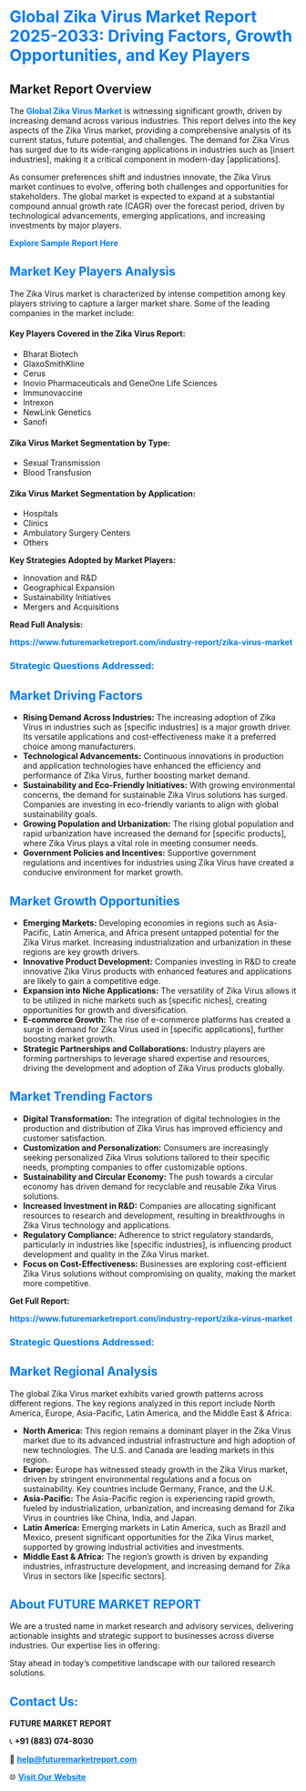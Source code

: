 <h1 style="color: #007BFF;">Global Zika Virus Market Report 2025-2033: Driving Factors, Growth Opportunities, and Key Players</h1>

<section id="overview">
<h2>Market Report Overview</h2>
<p>The <a href="https://www.futuremarketreport.com/industry-report/zika-virus-market" style="color: #007BFF; text-decoration: none;"><strong>Global Zika Virus Market</strong></a> is witnessing significant growth, driven by increasing demand across various industries. This report delves into the key aspects of the Zika Virus market, providing a comprehensive analysis of its current status, future potential, and challenges. The demand for Zika Virus has surged due to its wide-ranging applications in industries such as [insert industries], making it a critical component in modern-day [applications].</p>
<p>As consumer preferences shift and industries innovate, the Zika Virus market continues to evolve, offering both challenges and opportunities for stakeholders. The global market is expected to expand at a substantial compound annual growth rate (CAGR) over the forecast period, driven by technological advancements, emerging applications, and increasing investments by major players.</p>
</section>

<section id="overview">
<p><a href="https://www.futuremarketreport.com/request-sample/reportId=80497" style="color: #007BFF; text-decoration: none;"><strong>Explore Sample Report Here</strong></a></p>
</section>

<section id="key-players">
<h2 style="color: #007BFF;">Market Key Players Analysis</h2>
<p>The Zika Virus market is characterized by intense competition among key players striving to capture a larger market share. Some of the leading companies in the market include:</p>
<h4>Key Players Covered in the Zika Virus Report:</h4>
<ul><li>Bharat Biotech</li><li>GlaxoSmithKline</li><li>Cerus</li><li>Inovio Pharmaceuticals and GeneOne Life Sciences</li><li>Immunovaccine</li><li>Intrexon</li><li>NewLink Genetics</li><li>Sanofi</li></ul>
<h4>Zika Virus Market Segmentation by Type:</h4>
<ul><li>Sexual Transmission</li><li>Blood Transfusion</li></ul>

<h4>Zika Virus Market Segmentation by Application:</h4>
<ul><li>Hospitals</li><li>Clinics</li><li>Ambulatory Surgery Centers</li><li>Others</li></ul>
<p><strong>Key Strategies Adopted by Market Players:</strong></p>
<ul>
<li>Innovation and R&D</li>
<li>Geographical Expansion</li>
<li>Sustainability Initiatives</li>
<li>Mergers and Acquisitions</li>
</ul>
</section>

<section>
<p><strong>Read Full Analysis: </strong></p><a href="https://www.futuremarketreport.com/industry-report/zika-virus-market" style="color: #007BFF; text-decoration: none;"><strong>https://www.futuremarketreport.com/industry-report/zika-virus-market</strong></a>
<h3 style="color: #007BFF;">Strategic Questions Addressed:</h3>
</section>

<section id="driving-factors">
<h2 style="color: #007BFF;">Market Driving Factors</h2>
<ul>
<li><strong>Rising Demand Across Industries:</strong> The increasing adoption of Zika Virus in industries such as [specific industries] is a major growth driver. Its versatile applications and cost-effectiveness make it a preferred choice among manufacturers.</li>
<li><strong>Technological Advancements:</strong> Continuous innovations in production and application technologies have enhanced the efficiency and performance of Zika Virus, further boosting market demand.</li>
<li><strong>Sustainability and Eco-Friendly Initiatives:</strong> With growing environmental concerns, the demand for sustainable Zika Virus solutions has surged. Companies are investing in eco-friendly variants to align with global sustainability goals.</li>
<li><strong>Growing Population and Urbanization:</strong> The rising global population and rapid urbanization have increased the demand for [specific products], where Zika Virus plays a vital role in meeting consumer needs.</li>
<li><strong>Government Policies and Incentives:</strong> Supportive government regulations and incentives for industries using Zika Virus have created a conducive environment for market growth.</li>
</ul>
</section>

<section id="growth-opportunities">
<h2 style="color: #007BFF;">Market Growth Opportunities</h2>
<ul>
<li><strong>Emerging Markets:</strong> Developing economies in regions such as Asia-Pacific, Latin America, and Africa present untapped potential for the Zika Virus market. Increasing industrialization and urbanization in these regions are key growth drivers.</li>
<li><strong>Innovative Product Development:</strong> Companies investing in R&D to create innovative Zika Virus products with enhanced features and applications are likely to gain a competitive edge.</li>
<li><strong>Expansion into Niche Applications:</strong> The versatility of Zika Virus allows it to be utilized in niche markets such as [specific niches], creating opportunities for growth and diversification.</li>
<li><strong>E-commerce Growth:</strong> The rise of e-commerce platforms has created a surge in demand for Zika Virus used in [specific applications], further boosting market growth.</li>
<li><strong>Strategic Partnerships and Collaborations:</strong> Industry players are forming partnerships to leverage shared expertise and resources, driving the development and adoption of Zika Virus products globally.</li>
</ul>
</section>

<section id="trending-factors">
<h2 style="color: #007BFF;">Market Trending Factors</h2>
<ul>
<li><strong>Digital Transformation:</strong> The integration of digital technologies in the production and distribution of Zika Virus has improved efficiency and customer satisfaction.</li>
<li><strong>Customization and Personalization:</strong> Consumers are increasingly seeking personalized Zika Virus solutions tailored to their specific needs, prompting companies to offer customizable options.</li>
<li><strong>Sustainability and Circular Economy:</strong> The push towards a circular economy has driven demand for recyclable and reusable Zika Virus solutions.</li>
<li><strong>Increased Investment in R&D:</strong> Companies are allocating significant resources to research and development, resulting in breakthroughs in Zika Virus technology and applications.</li>
<li><strong>Regulatory Compliance:</strong> Adherence to strict regulatory standards, particularly in industries like [specific industries], is influencing product development and quality in the Zika Virus market.</li>
<li><strong>Focus on Cost-Effectiveness:</strong> Businesses are exploring cost-efficient Zika Virus solutions without compromising on quality, making the market more competitive.</li>
</ul>
</section>

<section>
<p><strong>Get Full Report: </strong></p><a href="https://www.futuremarketreport.com/industry-report/zika-virus-market" style="color: #007BFF; text-decoration: none;"><strong>https://www.futuremarketreport.com/industry-report/zika-virus-market</strong></a>
<h3 style="color: #007BFF;">Strategic Questions Addressed:</h3>
</section>


<section id="regional-analysis">
<h2 style="color: #007BFF;">Market Regional Analysis</h2>
<p>The global Zika Virus market exhibits varied growth patterns across different regions. The key regions analyzed in this report include North America, Europe, Asia-Pacific, Latin America, and the Middle East & Africa:</p>
<ul>
<li><strong>North America:</strong> This region remains a dominant player in the Zika Virus market due to its advanced industrial infrastructure and high adoption of new technologies. The U.S. and Canada are leading markets in this region.</li>
<li><strong>Europe:</strong> Europe has witnessed steady growth in the Zika Virus market, driven by stringent environmental regulations and a focus on sustainability. Key countries include Germany, France, and the U.K.</li>
<li><strong>Asia-Pacific:</strong> The Asia-Pacific region is experiencing rapid growth, fueled by industrialization, urbanization, and increasing demand for Zika Virus in countries like China, India, and Japan.</li>
<li><strong>Latin America:</strong> Emerging markets in Latin America, such as Brazil and Mexico, present significant opportunities for the Zika Virus market, supported by growing industrial activities and investments.</li>
<li><strong>Middle East & Africa:</strong> The region’s growth is driven by expanding industries, infrastructure development, and increasing demand for Zika Virus in sectors like [specific sectors].</li>
</ul>
</section>

<footer>
<h2 style="color: #007BFF;">About FUTURE MARKET REPORT</h2>
<p>We are a trusted name in market research and advisory services, delivering actionable insights and strategic support to businesses across diverse industries. Our expertise lies in offering:</p>

<p>Stay ahead in today’s competitive landscape with our tailored research solutions.</p>

<h2 style="color: #007BFF;">Contact Us:</h2>
<p><strong>FUTURE MARKET REPORT</strong></p>
<p>📞 <strong>+91 (883) 074-8030</strong></p>
<p>📧 <strong><a href="mailto:help@futuremarketreport.com" style="color: #007BFF;">help@futuremarketreport.com</a></strong></p>
<p>🌐 <strong><a href="https://www.futuremarketreport.com/" style="color: #007BFF;">Visit Our Website</a></strong></p>
</footer>